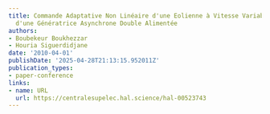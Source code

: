 ```yaml
---
title: Commande Adaptative Non Linéaire d'une Eolienne à Vitesse Variable Equipée
  d'une Génératrice Asynchrone Double Alimentée
authors:
- Boubekeur Boukhezzar
- Houria Siguerdidjane
date: '2010-04-01'
publishDate: '2025-04-28T21:13:15.952011Z'
publication_types:
- paper-conference
links:
- name: URL
  url: https://centralesupelec.hal.science/hal-00523743
---
```

